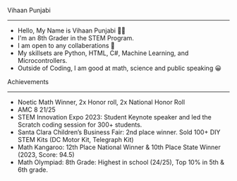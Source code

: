 Vihaan Punjabi

______________

- Hello, My Name is Vihaan Punjabi 👋🏽
- I'm an 8th Grader in the STEM Program.
- I am open to any collaberations 🤝
- My skillsets are Python, HTML, C#, Machine Learning, and Microcontrollers. 
- Outside of Coding, I am good at math, science and public speaking 😀

Achievements

_____________

- Noetic Math Winner, 2x Honor roll, 2x National Honor Roll
- AMC 8 21/25
- STEM Innovation Expo 2023: Student Keynote speaker and led the Scratch coding session for 300+ students.
- Santa Clara Children’s Business Fair: 2nd place winner. Sold 100+ DIY STEM Kits (DC Motor Kit, Telegraph Kit)
- Math Kangaroo: 12th Place National Winner & 10th Place State Winner (2023, Score: 94.5)
- Math Olympiad: 8th Grade: Highest in school (24/25), Top 10% in 5th & 6th grade.
